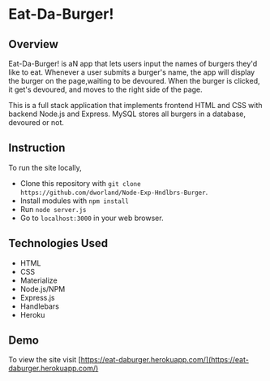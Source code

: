 # Eat-Da-Burger!

## **Overview**
Eat-Da-Burger! is aN app that lets users input the names of burgers they'd like to eat. Whenever a user submits a burger's name, the app will display the burger on the page,waiting to be devoured. When the burger is clicked, it get's devoured, and moves to the right side of the page. 

This is a full stack application that implements frontend HTML and CSS with backend Node.js and Express. MySQL stores all burgers in a database, devoured or not. 

## **Instruction**
To run the site locally,
 - Clone this repository with `git clone https://github.com/dworland/Node-Exp-Hndlbrs-Burger`.
 - Install modules with `npm install`
 - Run `node server.js`
 - Go to `localhost:3000` in your web browser.


## **Technologies Used**
- HTML
- CSS
- Materialize
- Node.js/NPM
- Express.js
- Handlebars
- Heroku

## **Demo**

To view the site visit [https://eat-daburger.herokuapp.com/](https://eat-daburger.herokuapp.com/)